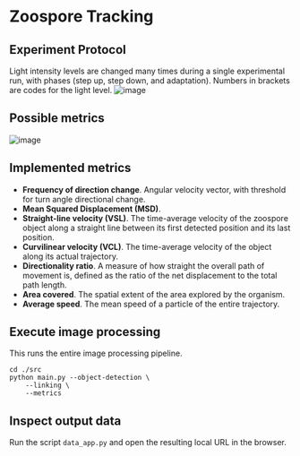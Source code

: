 # Zoospore Tracking

## Experiment Protocol

Light intensity levels are changed many times during a single experimental run, with phases (step up, step down, and adaptation). Numbers in brackets are codes for the light level.
![image](https://github.com/Turku-BioImaging/project-silke-zoospore-tracking/assets/11444749/e32b3513-d502-4ef9-b054-af4afdb87987)

## Possible metrics

![image](https://github.com/Turku-BioImaging/project-silke-zoospore-tracking/assets/11444749/f4a37da3-6dd1-4d3c-b69f-8b2b37505d2c)

## Implemented metrics

- **Frequency of direction change**. Angular velocity vector, with threshold for turn angle directional change.
- **Mean Squared Displacement (MSD)**.
- **Straight-line velocity (VSL)**. The time-average velocity of the zoospore object along a straight line between its first detected position and its last position.
- **Curvilinear velocity (VCL)**. The time-average velocity of the object along its actual trajectory.
- **Directionality ratio**. A measure of how straight the overall path of movement is, defined as the ratio of the net displacement to the total path length.
- **Area covered**. The spatial extent of the area explored by the organism.
- **Average speed**. The mean speed of a particle of the entire trajectory.

## Execute image processing

This runs the entire image processing pipeline.

```
cd ./src
python main.py --object-detection \
    --linking \
    --metrics
```

## Inspect output data
Run the script `data_app.py` and open the resulting local URL in the browser.

